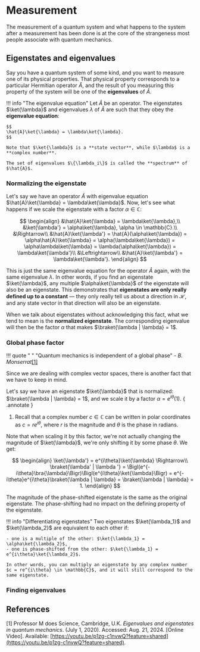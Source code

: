 # Measurement
The measurement of a quantum system and what happens to the system after a measurement has been done is at the core of the strangeness most people associate with quantum mechanics.

## Eigenstates and eigenvalues
Say you have a quantum system of some kind, and you want to measure one of its physical properties. That physical property corresponds to a particular Hermitian operator $\hat{A}$, and the result of you measuring this property of the system will be one of the **eigenvalues** of $\hat{A}$.

!!! info "The eigenvalue equation"
    Let $\hat{A}$ be an operator. The eigenstates $\ket{\lambda}$ and eigenvalues $\lambda$ of $\hat{A}$ are such that they obey the **eigenvalue equation**:

    $$
    \hat{A}\ket{\lambda} = \lambda\ket{\lambda}.
    $$

    Note that $\ket{\lambda}$ is a **state vector**, while $\lambda$ is a **complex number**.

    The set of eigenvalues $\{\lambda_i\}$ is called the **spectrum** of $\hat{A}$.


### Normalizing the eigenstate
Let's say we have an operator $\hat{A}$ with eigenvalue equation $\hat{A}\ket{\lambda} = \lambda\ket{\lambda}$. Now, let's see what happens if we scale the eigenstate with a factor $\alpha \in \mathbb{C}$:

$$
\begin{align}
    &\hat{A}\ket{\lambda} = \lambda\ket{\lambda},\\
    &\ket{\lambda'} = \alpha\ket{\lambda}, \alpha \in \mathbb{C}.\\
    &\Rightarrow\\
    &\hat{A}\ket{\lambda'} = \hat{A}(\alpha\ket{\lambda}) = \alpha\hat{A}\ket{\lambda} = \alpha(\lambda\ket{\lambda}) = \alpha\lambda\ket{\lambda} = \lambda(\alpha\ket{\lambda}) = \lambda\ket{\lambda'}\\
    &\Leftrightarrow\\
    &\hat{A}\ket{\lambda'} = \lambda\ket{\lambda'}.
\end{align}
$$

This is just the same eigenvalue equation for the operator $\hat{A}$ again, with the same eigenvalue $\lambda$. In other words, if you find an eigenstate $\ket{\lambda}$, any multiple $\alpha\ket{\lambda}$ of the eigenstate will also be an eigenstate. This demonstrates that **eigenstates are only really defined up to a constant** &mdash; they only really tell us about a direction in $\mathcal{H}$, and any state vector in that direction will also be an eigenstate.

When we talk about eigenstates without acknowledging this fact, what we tend to mean is the **normalized eigenstate**. The corresponding eigenvalue will then be the factor $\alpha$ that makes $\braket{\lambda | \lambda} = 1$.

### Global phase factor
!!! quote " "
    "Quantum mechanics is independent of a global phase" - *B. Monserrat*[[1]](#prof-m-eigen)

Since we are dealing with complex vector spaces, there is another fact that we have to keep in mind.

Let's say we have an eigenstate $\ket{\lambda}$ that is normalized: $\braket{\lambda | \lambda} = 1$, and we scale it by a factor $\alpha = e^{i\theta}$(1).
{ .annotate }

1.    Recall that a complex number $c \in \mathbb{C}$ can be written in polar coordinates as $c = re^{i\theta}$, where $r$ is the magnitude and $\theta$ is the phase in radians.

Note that when scaling it by this factor, we're not actually changing the magnitude of $\ket{\lambda}$, we're only shifting it by some phase $\theta$. We get:

$$
\begin{align}
    \ket{\lambda'} = e^{i\theta}\ket{\lambda} \Rightarrow\\
    \braket{\lambda' | \lambda '} = \Bigl(e^{-i\theta}\bra{\lambda}\Bigr)\Bigl(e^{i\theta}\ket{\lambda}\Bigr) = e^{-i\theta}e^{i\theta}\braket{\lambda | \lambda} = \braket{\lambda | \lambda} = 1.
\end{align}
$$

The magnitude of the phase-shifted eigenstate is the same as the original eigenstate. The phase-shifting had no impact on the defining property of the eigenstate.

!!! info "Differentiating eigenstates"
    Two eigenstates $\ket{\lambda_1}$ and $\ket{\lambda_2}$ are equivalent to each other if:

    - one is a multiple of the other: $\ket{\lambda_1} = \alpha\ket{\lambda_2}$,
    - one is phase-shifted from the other: $\ket{\lambda_1} = e^{i\theta}\ket{\lambda_2}$.

    In other words, you can multiply an eigenstate by any complex number $c = re^{i\theta} \in \mathbb{C}$, and it will still correspond to the same eigenstate.

### Finding eigenvalues

## References
<span id="prof-m-eigen">[1]</span> Professor M does Science, Cambridge, U.K. *Eigenvalues and eigenstates in quantum mechanics*. (July 1, 2020). Accessed: Aug. 21, 2024. [Online Video]. Available: [https://youtu.be/p1zg-c1nvwQ?feature=shared](https://youtu.be/p1zg-c1nvwQ?feature=shared).